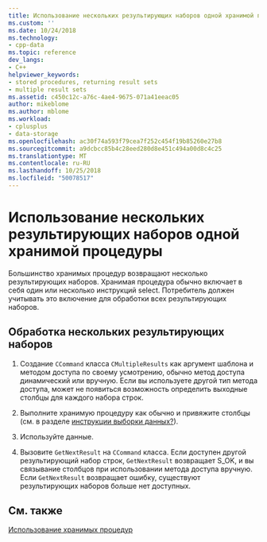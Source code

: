 ```yaml
---
title: Использование нескольких результирующих наборов одной хранимой процедуры | Документация Майкрософт
ms.custom: ''
ms.date: 10/24/2018
ms.technology:
- cpp-data
ms.topic: reference
dev_langs:
- C++
helpviewer_keywords:
- stored procedures, returning result sets
- multiple result sets
ms.assetid: c450c12c-a76c-4ae4-9675-071a41eeac05
author: mikeblome
ms.author: mblome
ms.workload:
- cplusplus
- data-storage
ms.openlocfilehash: ac30f74a593f79cea7f252c454f19b85260e27b8
ms.sourcegitcommit: a9dcbcc85b4c28eed280d8e451c494a00d8c4c25
ms.translationtype: MT
ms.contentlocale: ru-RU
ms.lasthandoff: 10/25/2018
ms.locfileid: "50078517"
---
```

# <a name="using-multiple-result-sets-from-one-stored-procedure"></a>Использование нескольких результирующих наборов одной хранимой процедуры

Большинство хранимых процедур возвращают несколько результирующих наборов. Хранимая процедура обычно включает в себя один или несколько инструкций select. Потребитель должен учитывать это включение для обработки всех результирующих наборов.

## <a name="to-handle-multiple-result-sets"></a>Обработка нескольких результирующих наборов

1. Создание `CCommand` класса `CMultipleResults` как аргумент шаблона и методом доступа по своему усмотрению, обычно метод доступа динамический или вручную. Если вы используете другой тип метода доступа, может не появиться возможность определить выходные столбцы для каждого набора строк.

1. Выполните хранимую процедуру как обычно и привяжите столбцы (см. в разделе [инструкции выборки данных?](../../data/oledb/fetching-data.md)).

1. Используйте данные.

1. Вызовите `GetNextResult` на `CCommand` класса. Если доступен другой результирующий набор строк, `GetNextResult` возвращает S_OK, и вы связывание столбцов при использовании метода доступа вручную. Если `GetNextResult` возвращает ошибку, существуют результирующих наборов больше нет доступных.

## <a name="see-also"></a>См. также

[Использование хранимых процедур](../../data/oledb/using-stored-procedures.md)